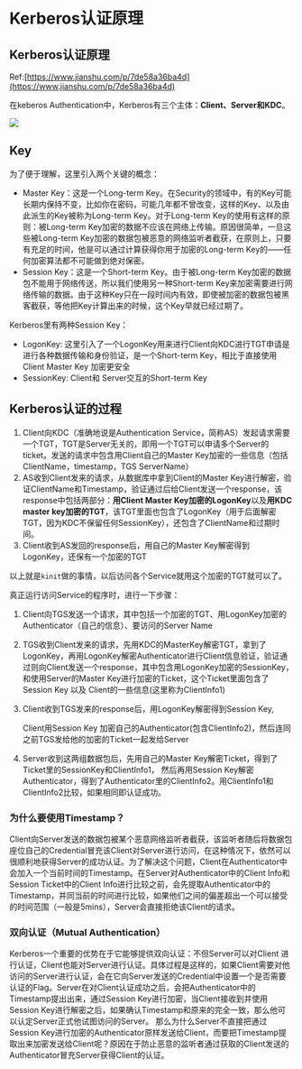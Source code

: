 # Kerberos认证原理

## Kerberos认证原理

Ref:[https://www.jianshu.com/p/7de58a36ba4d](https://www.jianshu.com/p/7de58a36ba4d)

在keberos Authentication中，Kerberos有三个主体：**Client、Server和KDC**。

![](../../../.gitbook/assets/kerberos.webp)

## Key

为了便于理解，这里引入两个关键的概念：

* Master Key：这是一个Long-term Key。在Security的领域中，有的Key可能长期内保持不变，比如你在密码，可能几年都不曾改变，这样的Key、以及由此派生的Key被称为Long-term Key。对于Long-term Key的使用有这样的原则：被Long-term Key加密的数据不应该在网络上传输。原因很简单，一旦这些被Long-term Key加密的数据包被恶意的网络监听者截获，在原则上，只要有充足的时间，他是可以通过计算获得你用于加密的Long-term Key的——任何加密算法都不可能做到绝对保密。
* Session Key：这是一个Short-term Key。由于被Long-term Key加密的数据包不能用于网络传送，所以我们使用另一种Short-term Key来加密需要进行网络传输的数据。由于这种Key只在一段时间内有效，即使被加密的数据包被黑客截获，等他把Key计算出来的时候，这个Key早就已经过期了。

Kerberos里有两种Session Key：

* LogonKey: 这里引入了一个LogonKey用来进行Client向KDC进行TGT申请是进行各种数据传输和身份验证，是一个Short-term Key，相比于直接使用Client Master Key 加密更安全
* SessionKey: Client和 Server交互的Short-term Key

## Kerberos认证的过程

1. Client向KDC（准确地说是Authentication Service，简称AS）发起请求需要一个TGT，TGT是Server无关的，即用一个TGT可以申请多个Server的ticket。发送的请求中包含用Client自己的Master Key加密的一些信息（包括ClientName，timestamp，TGS ServerName）
2. AS收到Client发来的请求，从数据库中拿到Client的Master Key进行解密，验证ClientName和Timestamp，验证通过后给Client发送一个response，该response中包括两部分：**用Client Master Key加密的LogonKey**以及**用KDC master key加密的TGT**，该TGT里面也包含了LogonKey（用于后面解密TGT，因为KDC不保留任何SessionKey），还包含了ClientName和过期时间。
3. Client收到AS发回的response后，用自己的Master Key解密得到LogonKey，还保有一个加密的TGT

以上就是`kinit`做的事情，以后访问各个Service就用这个加密的TGT就可以了。

真正运行访问Service的程序时，进行一下步骤：

1. Client向TGS发送一个请求，其中包括一个加密的TGT、用LogonKey加密的Authenticator（自己的信息）、要访问的Server Name
2. TGS收到Client发来的请求，先用KDC的MasterKey解密TGT，拿到了LogonKey，再用LogonKey解密Authenticator进行Client信息验证，验证通过则向Client发送一个response，其中包含用LogonKey加密的SessionKey，和使用Server的Master Key进行加密的Ticket，这个Ticket里面包含了Session Key 以及 Client的一些信息\(这里称为ClientInfo1\)
3. Client收到TGS发来的response后，用LogonKey解密得到Session Key,

   Client用Session Key 加密自己的Authenticator\(包含ClientInfo2\)，然后连同之前TGS发给他的加密的Ticket一起发给Server

4. Server收到这两组数据包后，先用自己的Master Key解密Ticket，得到了Ticket里的SessionKey和ClientInfo1， 然后再用Session Key解密Authenticator，得到了Authenticator里的ClientInfo2。用ClientInfo1和ClientInfo2比较，如果相同即认证成功。

### 为什么要使用Timestamp？

Client向Server发送的数据包被某个恶意网络监听者截获，该监听者随后将数据包座位自己的Credential冒充该Client对Server进行访问，在这种情况下，依然可以很顺利地获得Server的成功认证。为了解决这个问题，Client在Authenticator中会加入一个当前时间的Timestamp。在Server对Authenticator中的Client Info和Session Ticket中的Client Info进行比较之前，会先提取Authenticator中的Timestamp，并同当前的时间进行比较，如果他们之间的偏差超出一个可以接受的时间范围（一般是5mins），Server会直接拒绝该Client的请求。

### 双向认证（Mutual Authentication）

Kerberos一个重要的优势在于它能够提供双向认证：不但Server可以对Client 进行认证，Client也能对Server进行认证。具体过程是这样的，如果Client需要对他访问的Server进行认证，会在它向Server发送的Credential中设置一个是否需要认证的Flag。Server在对Client认证成功之后，会把Authenticator中的Timestamp提出出来，通过Session Key进行加密，当Client接收到并使用Session Key进行解密之后，如果确认Timestamp和原来的完全一致，那么他可以认定Server正式他试图访问的Server。 那么为什么Server不直接把通过Session Key进行加密的Authenticator原样发送给Client，而要把Timestamp提取出来加密发送给Client呢？原因在于防止恶意的监听者通过获取的Client发送的Authenticator冒充Server获得Client的认证。

